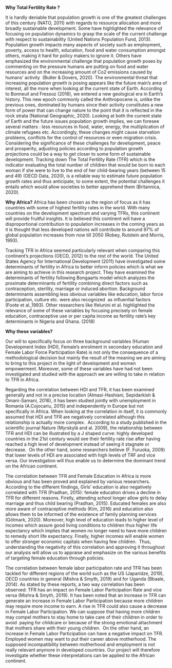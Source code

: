 **Why Total Fertility Rate ?**

It is hardly deniable that population growth is one of the greatest challenges of this century (NATO, 2011) with regards to resource allocation and more broadly sustainable development. 
Some have highlighted the relevance of focusing on population dynamics to grasp the scale of the current challenge with respect to sustainability (United Nations Population Fund, 2013). 
Population growth impacts many aspects of society such as employment, poverty, access to health, education, food and water consumption amongst others, making it hard for policy makers to ignore it. 
Others have emphasized the environmental challenge that population growth poses by commenting on the pressure humans are putting on food and water resources and on the increasing amount of Co2 emissions caused by humans’ activity  (Butler & Dovers, 2020). 
The environmental threat that increasing population growth is posing appears like the future main’s area of interest, all the more when looking at the current state of Earth. According to Bonneuil and Fressoz (2016), we entered a new geological era in Earth’s history. 
This new epoch commonly called the Anthropocene is, unlike the previous ones, dominated by humans since their activity constitutes a new form of power that can change nature to the point that it is reflected in the rock strata (National Geographic, 2020). 
Looking at both the current state of Earth and the future issues population growth implies, we can foresee several matters : less resources in food, water, energy, the multiplication of climate refugees etc. Accordingly, these changes might cause starvation problems, conflicts for the control of resources or even migration crisis. 
Considering the significance of these challenges for development, peace and prosperity, adjusting policies according to population growth projections could be a way to get closer to some form of sustainable development. 
Tracking down The Total Fertility Rate (TFR) which is the indicator evaluating the total number of children that would be born to each woman if she were to live to the end of her child-bearing years (between 15 and 49) (OECD Data, 2020), is a reliable way to estimate future population growth rates and thus anticipate, to some extent, the potential challenges it entails which would allow societies to better apprehend them (Britannica, 2020).

**Why Africa?**
Africa has been chosen as the region of focus as it has countries with some of highest fertility rates in the world. With many countries on the development spectrum and varying TFRs, this continent will provide fruitful insights. It is believed this continent will have a disproportional contribution to population increases in the coming years as it is thought that less developed nations will contribute to around 97% of global population increases from now till 2050 (Robey, Rutstein and Morris, 1993). 

Tracking TFR in Africa seemed particularly relevant when comparing this continent’s projections (OECD, 2012) to the rest of the world. 
The United States Agency for International Development (2011) have investigated some determinants of fertility in Africa to better inform policies which is what we are aiming to achieve in this research project. 
They have examined the determinants of fertility following Bongaarts model which analyzes the proximate determinants of fertility combining direct factors such as contraception, sterility, marriage or induced abortion. 
Background determinants assembling less obvious variables like education, labor force participation, culture etc. were also recognized  as influential factors (Foote et al.,1993). 
Other researchers like Ifelunini et al. highlighted the relevance of some of these variables by focusing precisely on female education, contraceptive use or per capita income as fertility rate’s key determinants in Nigeria and Ghana. (2018)

**Why these variables?**

Our will to specifically focus on three background variables (Human Development Index (HDI), Female’s enrolment in secondary education and Female Labor Force Participation Rate) is not only the consequence of a methodological decision but mainly the result of the meaning we are aiming to bring to this project in the light of development and women empowerment. 
Moreover, some of these variables have had not been investigated and studied with the approach we are willing to take in relation to TFR in Africa. 

Regarding the correlation between HDI and TFR, it has been examined generally and not in a precise location (Almasi-Hashiani, Sepidarkish & Omani-Samani, 2016), it has been studied jointly with unemployment in Romania
(A.Cojocariu, 2015) and independently in Europe but not specifically in Africa. 
When looking at the correlation in itself, it is commonly assumed that HDI and TFR are negatively correlated although this relationship is actually more complex. 
According to a study published in the scientific journal Nature (Myrskylä and al. 2009), the relationship between TFR and HDI can be illustrated by a J shaped curve: highly developed countries in the 21st century would see their fertility rate rise after having reached a high level of development instead of seeing it stagnate or decrease. 
On the other hand, some researchers believe (F. Furuoka, 2009) that lower levels of HDI are associated with high levels of TRF and vice versa. Our investigation will thus enable us to determine the dominant trend on the African continent.

The correlation between TFR and Female Education in Africa is more obvious and has been proved and explained by various researchers. 
According to the different findings, Girls’ education is also negatively correlated with TFR (Pradhan, 2015): female education drives a decline in TFR for different reasons. 
Firstly, attending school longer allow girls to delay marriage and thus child bearing (Pradhan, 2015). 
Educated females are also more aware of contraceptive methods (Kim, 2016) and education also allows them to be informed of the existence of family planning services (Götmark, 2020). 
Moreover, high level of education leads to higher level of incomes which assure good living conditions to children thus higher life expectancy which implies that women no longer need to have more children to remedy short life expectancy. 
Finally, higher incomes will enable women to offer stronger economic capitals when having few children. 
Thus, understanding the negativity of this correlation and approving it throughout our analysis will allow us to appraise and emphasize on the various benefits of targeting female education through policies.  

The correlation between female labor participation rate and TFR has been tackled for different regions of the world such as the US (Japaridze, 2019), OECD countries in general (Mishra & Smyth, 2019) and for Uganda (Bbaale, 2014). 
As stated by these reports, a two way correlation has been observed: TFR has an impact on Female Labor Participation Rate and vice versa (Mishra & Smyth, 2019). 
It has been noted that an increase in TFR can generate an increase in Female Labor Participation because more children may require more income to earn. 
A rise in TFR could also cause a decrease in Female Labor Participation. We can suppose that having more children may compel mothers to stay home to take care of their children in order to avoid  paying for childcare or because of the strong emotional attachment that mothers share with their young children. 
On the other hand, an increase in Female Labor Participation can have a negative impact on TFR. Employed women may want to put their career above motherhood. The supposed incompatibility between motherhood and employment is not really relevant anymore in developed countries. 
Our project will therefore investigate whether these interpretations can be applied to the African continent.  
